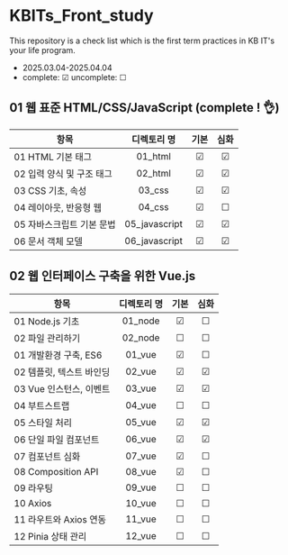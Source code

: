 # KBITs_Front_study

This repository is a check list which is the first term practices in KB IT's your life program.

- 2025.03.04-2025.04.04
- complete: ☑ uncomplete: ☐

## 01 웹 표준 HTML/CSS/JavaScript (complete ! 👌)

| 항목                      |  디렉토리 명  | 기본 | 심화 |
| ------------------------- | :-----------: | :--: | :--: |
| 01 HTML 기본 태그         |    01_html    |  ☑   |  ☑   |
| 02 입력 양식 및 구조 태그 |    02_html    |  ☑   |  ☑   |
| 03 CSS 기초, 속성         |    03_css     |  ☑   |  ☑   |
| 04 레이아웃, 반응형 웹    |    04_css     |  ☑   |  ☐   |
| 05 자바스크립트 기본 문법 | 05_javascript |  ☑   |  ☑   |
| 06 문서 객체 모델         | 06_javascript |  ☑   |  ☑   |

## 02 웹 인터페이스 구축을 위한 Vue.js

| 항목                     | 디렉토리 명 | 기본 | 심화 |
| ------------------------ | :---------: | :--: | :--: |
| 01 Node.js 기초          |   01_node   |  ☑   |  ☐   |
| 02 파일 관리하기         |   02_node   |  ☐   |  ☐   |
| 01 개발환경 구축, ES6    |   01_vue    |  ☑   |  ☐   |
| 02 템플릿, 텍스트 바인딩 |   02_vue    |  ☑   |  ☑   |
| 03 Vue 인스턴스, 이벤트  |   03_vue    |  ☑   |  ☑   |
| 04 부트스트랩            |   04_vue    |  ☐   |  ☐   |
| 05 스타일 처리           |   05_vue    |  ☑   |  ☑   |
| 06 단일 파일 컴포넌트    |   06_vue    |  ☑   |  ☑   |
| 07 컴포넌트 심화         |   07_vue    |  ☑   |  ☐   |
| 08 Composition API       |   08_vue    |  ☑   |  ☐   |
| 09 라우팅                |   09_vue    |  ☐   |  ☐   |
| 10 Axios                 |   10_vue    |  ☐   |  ☐   |
| 11 라우트와 Axios 연동   |   11_vue    |  ☐   |  ☐   |
| 12 Pinia 상태 관리       |   12_vue    |  ☐   |  ☐   |

